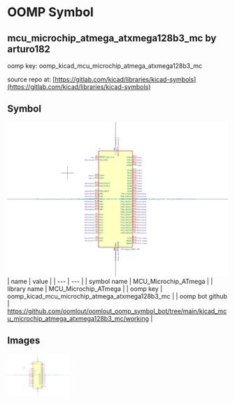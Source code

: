 # OOMP Symbol  
## mcu_microchip_atmega_atxmega128b3_mc  by arturo182  
  
oomp key: oomp_kicad_mcu_microchip_atmega_atxmega128b3_mc  
  
source repo at: [https://gitlab.com/kicad/libraries/kicad-symbols](https://gitlab.com/kicad/libraries/kicad-symbols)  
## Symbol  
  
[![working.png](working_600.png)](working.png)  
| name | value | 
| --- | --- | 
| symbol name | MCU_Microchip_ATmega | 
| library name | MCU_Microchip_ATmega | 
| oomp key | oomp_kicad_mcu_microchip_atmega_atxmega128b3_mc | 
| oomp bot github | https://github.com/oomlout/oomlout_oomp_symbol_bot/tree/main/kicad_mcu_microchip_atmega_atxmega128b3_mc/working | 
## Images  
  
[![working.png](working_140.png)](working.png)  
